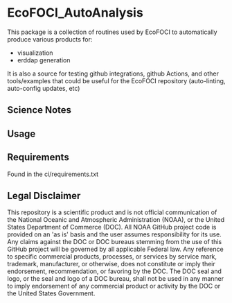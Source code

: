 # EcoFOCI_AutoAnalysis

This package is a collection of routines used by EcoFOCI to automatically produce various products for:

* visualization
* erddap generation

It is also a source for testing github integrations, github Actions, and other tools/examples that could be useful for the EcoFOCI repository (auto-linting, auto-config updates, etc)

## Science Notes

## Usage

## Requirements

Found in the ci/requirements.txt



## Legal Disclaimer

This repository is a scientific product and is not official communication of the National Oceanic and Atmospheric Administration (NOAA), or the United States Department of Commerce (DOC). All NOAA GitHub project code is provided on an 'as is' basis and the user assumes responsibility for its use. Any claims against the DOC or DOC bureaus stemming from the use of this GitHub project will be governed by all applicable Federal law. Any reference to specific commercial products, processes, or services by service mark, trademark, manufacturer, or otherwise, does not constitute or imply their endorsement, recommendation, or favoring by the DOC. The DOC seal and logo, or the seal and logo of a DOC bureau, shall not be used in any manner to imply endorsement of any commercial product or activity by the DOC or the United States Government.
